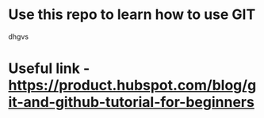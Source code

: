# Use this repo to learn how to use GIT 
dhgvs

# Useful link - https://product.hubspot.com/blog/git-and-github-tutorial-for-beginners

